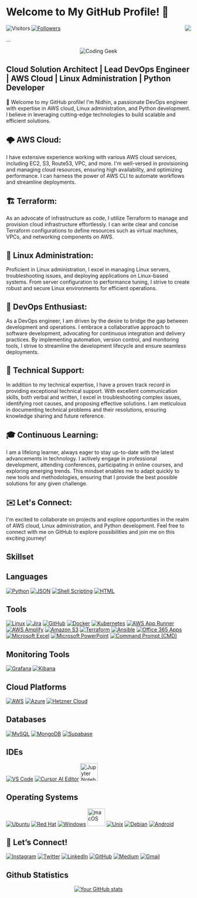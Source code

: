 # Welcome to My GitHub Profile! 👋

![Visitors](https://komarev.com/ghpvc/?username=ni8hin&color=blueviolet)
[![Followers](https://img.shields.io/github/followers/ni8hin?style=social)](https://github.com/Man-of-Mischief)
[<img align="right" src="https://img.shields.io/badge/LinkedIn-Connect-blue?style=flat&logo=linkedin">](https://www.linkedin.com/in/nidhinbabukuttan/)

...

<!-- Coding Geek Animation -->
<p align="center">
  <img src="https://user-images.githubusercontent.com/22107794/139580686-887df369-edb8-4bc8-b607-4fbf6d7e4866.gif" alt="Coding Geek" />
</p>

## Cloud Solution Architect | Lead DevOps Engineer | AWS Cloud | Linux Administration | Python Developer

👋 Welcome to my GitHub profile! I'm Nidhin, a passionate DevOps engineer with expertise in AWS cloud, Linux administration, and Python development. I believe in leveraging cutting-edge technologies to build scalable and efficient solutions.

## 🌩️ AWS Cloud:
I have extensive experience working with various AWS cloud services, including EC2, S3, Route53, VPC, and more. I'm well-versed in provisioning and managing cloud resources, ensuring high availability, and optimizing performance. I can harness the power of AWS CLI to automate workflows and streamline deployments.

## 🏗️ Terraform:
As an advocate of infrastructure as code, I utilize Terraform to manage and provision cloud infrastructure effortlessly. I can write clear and concise Terraform configurations to define resources such as virtual machines, VPCs, and networking components on AWS.

## 🐧 Linux Administration:
Proficient in Linux administration, I excel in managing Linux servers, troubleshooting issues, and deploying applications on Linux-based systems. From server configuration to performance tuning, I strive to create robust and secure Linux environments for efficient operations.

## 🚀 DevOps Enthusiast:
As a DevOps engineer, I am driven by the desire to bridge the gap between development and operations. I embrace a collaborative approach to software development, advocating for continuous integration and delivery practices. By implementing automation, version control, and monitoring tools, I strive to streamline the development lifecycle and ensure seamless deployments.

## 🔧 Technical Support:
In addition to my technical expertise, I have a proven track record in providing exceptional technical support. With excellent communication skills, both verbal and written, I excel in troubleshooting complex issues, identifying root causes, and proposing effective solutions. I am meticulous in documenting technical problems and their resolutions, ensuring knowledge sharing and future reference.

## 🎓 Continuous Learning:
I am a lifelong learner, always eager to stay up-to-date with the latest advancements in technology. I actively engage in professional development, attending conferences, participating in online courses, and exploring emerging trends. This mindset enables me to adapt quickly to new tools and methodologies, ensuring that I provide the best possible solutions for any given challenge.

## ✉️ Let's Connect:
I'm excited to collaborate on projects and explore opportunities in the realm of AWS cloud, Linux administration, and Python development. Feel free to connect with me on GitHub to explore possibilities and join me on this exciting journey!

## Skillset

## Languages

<p>
  <a href="https://www.python.org/"><img src="https://img.icons8.com/color/48/000000/python.png" alt="Python"/></a>
  <a href="https://www.json.org/"><img src="https://img.icons8.com/color/48/000000/json.png" alt="JSON"/></a>
  <a href="https://www.gnu.org/software/bash/"><img src="https://img.icons8.com/color/48/000000/console.png" alt="Shell Scripting"/></a>
  <a href="https://developer.mozilla.org/en-US/docs/Web/HTML"><img src="https://img.icons8.com/color/48/000000/html-5--v1.png" alt="HTML"/></a>
</p>

## Tools

<p>
    <a href="https://www.linux.org/"><img src="https://img.icons8.com/color/48/000000/linux.png" alt="Linux"/></a>
    <a href="https://www.atlassian.com/software/jira"><img src="https://img.icons8.com/color/48/000000/jira.png" alt="Jira"/></a>
    <a href="https://github.com/"><img src="https://img.icons8.com/fluent/48/000000/github.png" alt="GitHub"/></a>
    <a href="https://www.docker.com/"><img src="https://img.icons8.com/color/48/000000/docker.png" alt="Docker"/></a>
    <a href="https://kubernetes.io/"><img src="https://img.icons8.com/color/48/000000/kubernetes.png" alt="Kubernetes"/></a>
    <a href="https://aws.amazon.com/apprunner/"><img src="https://img.icons8.com/color/48/000000/cloud.png" alt="AWS App Runner"/></a>
    <a href="https://aws.amazon.com/amplify/"><img src="https://img.icons8.com/color/48/000000/source-code.png" alt="AWS Amplify"/></a>
    <a href="https://aws.amazon.com/s3/"><img src="https://img.icons8.com/color/48/000000/amazon-s3.png" alt="Amazon S3"/></a>
    <a href="https://www.terraform.io/"><img src="https://img.icons8.com/color/48/000000/terraform.png" alt="Terraform"/></a>
    <a href="https://www.ansible.com/"><img src="https://img.icons8.com/color/48/000000/ansible.png" alt="Ansible"/></a>
    <a href="https://www.office.com/"><img src="https://img.icons8.com/color/48/000000/office-365.png" alt="Office 365 Apps"/></a>
    <a href="https://www.microsoft.com/en-us/microsoft-365/excel"><img src="https://img.icons8.com/color/48/000000/microsoft-excel-2019--v1.png" alt="Microsoft Excel"/></a>
    <a href="https://www.microsoft.com/en-us/microsoft-365/powerpoint"><img src="https://img.icons8.com/color/48/000000/microsoft-powerpoint-2019--v2.png" alt="Microsoft PowerPoint"/></a>
    <a href="https://en.wikipedia.org/wiki/Cmd.exe"><img src="https://img.icons8.com/color/48/000000/console.png" alt="Command Prompt (CMD)"/></a>
</p>

## Monitoring Tools

<p>
    <a href="https://grafana.com/"><img src="https://img.icons8.com/color/48/000000/grafana.png" alt="Grafana"/></a>
    <a href="https://www.elastic.co/kibana"><img src="https://img.icons8.com/color/48/000000/kibana.png" alt="Kibana"/></a>
</p>

## Cloud Platforms

<p>
    <a href="https://aws.amazon.com/"><img src="https://img.icons8.com/color/48/000000/amazon-web-services.png" alt="AWS"/></a>
    <a href="https://azure.microsoft.com/"><img src="https://img.icons8.com/color/48/000000/azure-1.png" alt="Azure"/></a>
    <a href="https://www.hetzner.com/cloud"><img src="https://img.icons8.com/color/48/000000/cloud.png" alt="Hetzner Cloud"/></a>
</p>

## Databases

<p>
  <a href="https://www.mysql.com/"><img src="https://img.icons8.com/color/48/000000/mysql-logo.png" alt="MySQL"/></a>
  <a href="https://www.mongodb.com/"><img src="https://img.icons8.com/color/48/000000/mongodb.png" alt="MongoDB"></a>
  <a href="https://supabase.com/"><img src="https://img.icons8.com/color/48/000000/supabase.png" alt="Supabase"/></a>
</p>

## IDEs
<p>
  <a href="https://code.visualstudio.com/"><img src="https://img.icons8.com/color/48/000000/visual-studio-code-2019.png" alt="VS Code"/></a>
  <a href="https://www.cursor.so/"><img src="https://img.icons8.com/color/48/000000/ai.png" alt="Cursor AI Editor"/></a>
  <a href="https://jupyter.org/"><img src="https://www.vectorlogo.zone/logos/jupyter/jupyter-icon.svg" alt="Jupyter Notebook" width="48"/></a>
</p>

## Operating Systems

<p>
  <a href="https://ubuntu.com/"><img src="https://img.icons8.com/color/48/000000/ubuntu.png" alt="Ubuntu"/></a>
  <a href="https://www.redhat.com/en"><img src="https://img.icons8.com/color/48/000000/red-hat.png" alt="Red Hat"/></a>
  <a href="https://www.microsoft.com/en-us/windows"><img src="https://img.icons8.com/color/48/000000/windows-10.png" alt="Windows"/></a>
  <a href="https://www.apple.com/macos/"><img src="https://upload.wikimedia.org/wikipedia/commons/thumb/f/fa/Apple_logo_black.svg/1200px-Apple_logo_black.svg.png" alt="macOS" width="48"/></a>
  <a href="https://www.unix.org/"><img src="https://img.icons8.com/color/48/000000/unix.png" alt="Unix"/></a>
  <a href="https://www.debian.org/"><img src="https://img.icons8.com/color/48/000000/debian.png" alt="Debian"/></a>
  <a href="https://www.android.com/"><img src="https://img.icons8.com/color/48/000000/android-os.png" alt="Android"/></a>
</p>

## 🔗 Let’s Connect!

<p>
  <a href="https://www.instagram.com/ni8hin?igsh=aHZxNDcwNjA3d2cz"><img src="https://img.icons8.com/color/48/000000/instagram-new.png" alt="Instagram"/></a>
  <a href="https://x.com/ni8hin_"><img src="https://img.icons8.com/color/48/000000/twitter.png" alt="Twitter"/></a>
  <a href="https://www.linkedin.com/in/ni8hin/"><img src="https://img.icons8.com/color/48/000000/linkedin.png" alt="LinkedIn"/></a>
  <a href="https://github.com/ni8hin"><img src="https://img.icons8.com/fluent/48/000000/github.png" alt="GitHub"/></a>
  <a href="https://medium.com/@ni8hin"><img src="https://img.icons8.com/color/48/000000/medium-monogram.png" alt="Medium"/></a>
  <a href="mailto:nidhinbabukuttan@gmail.com"><img src="https://img.icons8.com/color/48/000000/gmail.png" alt="Gmail"></a>
</p>

## Github Statistics

<p align="center">
  <a href="https://github.com/ni8hin">
    <img src="https://github-readme-stats.vercel.app/api?username=ni8hin" alt="Your GitHub stats">
  </a>
</p>
